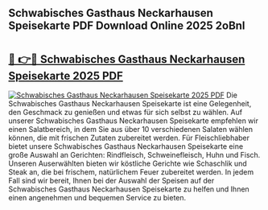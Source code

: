 ## Schwabisches Gasthaus Neckarhausen Speisekarte PDF Download Online 2025 2oBnl

# <h2><a href="http://gce6zfx.nevu.top/?p=Schwabisches+Gasthaus+Neckarhausen+Speisekarte">🔗 👉🔴 Schwabisches Gasthaus Neckarhausen Speisekarte 2025 PDF</a></h2>

[![Schwabisches Gasthaus Neckarhausen Speisekarte 2025 PDF](https://i.imgur.com/dBaPXMq.png)](http://gce6zfx.nevu.top/?p=Schwabisches+Gasthaus+Neckarhausen+Speisekarte)
Die Schwabisches Gasthaus Neckarhausen Speisekarte ist eine Gelegenheit, den Geschmack zu genießen und etwas für sich selbst zu wählen. Auf unserer Schwabisches Gasthaus Neckarhausen Speisekarte empfehlen wir einen Salatbereich, in dem Sie aus über 10 verschiedenen Salaten wählen können, die mit frischen Zutaten zubereitet werden. Für Fleischliebhaber bietet unsere Schwabisches Gasthaus Neckarhausen Speisekarte eine große Auswahl an Gerichten: Rindfleisch, Schweinefleisch, Huhn und Fisch. Unseren Auserwählten bieten wir köstliche Gerichte wie Schaschlik und Steak an, die bei frischem, natürlichem Feuer zubereitet werden. In jedem Fall sind wir bereit, Ihnen bei der Auswahl der Speisen auf der Schwabisches Gasthaus Neckarhausen Speisekarte zu helfen und Ihnen einen angenehmen und bequemen Service zu bieten.
